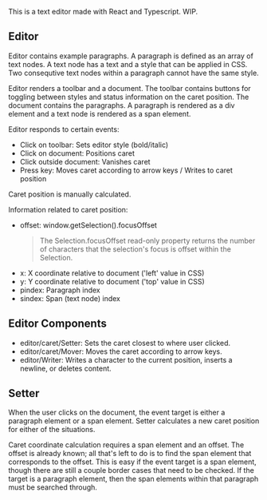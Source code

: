 This is a text editor made with React and Typescript. WIP.

## Editor

Editor contains example paragraphs. A paragraph is defined as an array of text nodes. A text node has a text and a style that can be applied in CSS. Two consequtive text nodes within a paragraph cannot have the same style.

Editor renders a toolbar and a document. The toolbar contains buttons for toggling between styles and status information on the caret position. The document contains the paragraphs. A paragraph is rendered as a div element and a text node is rendered as a span element.

Editor responds to certain events:

- Click on toolbar: Sets editor style (bold/italic)
- Click on document: Positions caret
- Click outside document: Vanishes caret
- Press key: Moves caret according to arrow keys / Writes to caret position

Caret position is manually calculated.

Information related to caret position:

- offset: window.getSelection().focusOffset
  > The Selection.focusOffset read-only property returns the number of characters that the selection's focus is offset within the Selection.
- x: X coordinate relative to document ('left' value in CSS)
- y: Y coordinate relative to document ('top' value in CSS)
- pindex: Paragraph index
- sindex: Span (text node) index

## Editor Components

- editor/caret/Setter: Sets the caret closest to where user clicked.
- editor/caret/Mover: Moves the caret according to arrow keys.
- editor/Writer: Writes a character to the current position, inserts a newline, or deletes content.

## Setter

When the user clicks on the document, the event target is either a paragraph element or a span element. Setter calculates a new caret position for either of the situations.

Caret coordinate calculation requires a span element and an offset. The offset is already known; all that's left to do is to find the span element that corresponds to the offset. This is easy if the event target is a span element, though there are still a couple border cases that need to be checked. If the target is a paragraph element, then the span elements within that paragraph must be searched through.
